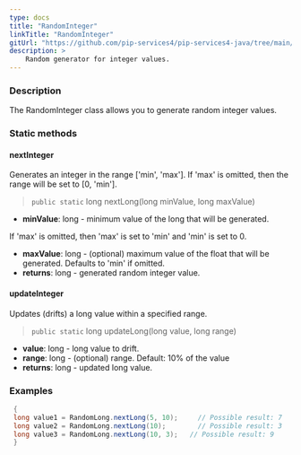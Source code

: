 ```yaml
---
type: docs
title: "RandomInteger"
linkTitle: "RandomInteger"
gitUrl: "https://github.com/pip-services4/pip-services4-java/tree/main/pip-services4-data-java"
description: >
    Random generator for integer values.
---
```


### Description

The RandomInteger class allows you to generate random integer values.

### Static methods

#### nextInteger
Generates an integer in the range ['min', 'max']. If 'max' is omitted, then the range will be set to [0, 'min'].

> `public static` long nextLong(long minValue, long maxValue)

- **minValue**: long - minimum value of the long that will be generated.
  
If 'max' is omitted, then 'max' is set to 'min' and 'min' is set to 0.

- **maxValue**: long - (optional) maximum value of the float that will be generated. Defaults to 'min' if omitted.
- **returns**: long - generated random integer value.

#### updateInteger
Updates (drifts) a long value within a specified range.

> `public static` long updateLong(long value, long range)

- **value**: long - long value to drift.
- **range**: long - (optional) range. Default: 10% of the value
- **returns**: long - updated long value.

### Examples

```java
 {
 long value1 = RandomLong.nextLong(5, 10);     // Possible result: 7
 long value2 = RandomLong.nextLong(10);        // Possible result: 3
 long value3 = RandomLong.nextLong(10, 3);   // Possible result: 9
 }
```
